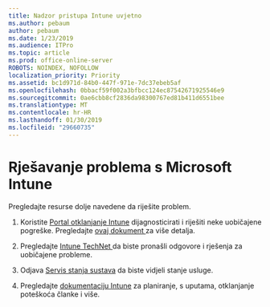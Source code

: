 ```yaml
---
title: Nadzor pristupa Intune uvjetno
ms.author: pebaum
author: pebaum
ms.date: 1/23/2019
ms.audience: ITPro
ms.topic: article
ms.prod: office-online-server
ROBOTS: NOINDEX, NOFOLLOW
localization_priority: Priority
ms.assetid: bc1d971d-84b0-447f-971e-7dc37ebeb5af
ms.openlocfilehash: 0bbacf59f002a3bfbcc124ec87542671925546e9
ms.sourcegitcommit: 0ae6cbb8cf2836da98300767ed81b411d6551bee
ms.translationtype: MT
ms.contentlocale: hr-HR
ms.lasthandoff: 01/30/2019
ms.locfileid: "29660735"
---
```

# <a name="troubleshoot-issues-with-microsoft-intune"></a>Rješavanje problema s Microsoft Intune

Pregledajte resurse dolje navedene da riješite problem.
  
1. Koristite [Portal otklanjanje Intune](https://devicemanagement.microsoft.com/#blade/Microsoft_Intune_DeviceSettings/TroubleshootBlade) dijagnosticirati i riješiti neke uobičajene pogreške. Pregledajte [ovaj dokument ](https://docs.microsoft.com/intune/help-desk-operators)za više detalja.
    
2. Pregledajte [Intune TechNet ](https://social.technet.microsoft.com/forums/home?forum=microsoftintuneprod)da biste pronašli odgovore i rješenja za uobičajene probleme.
    
3. Odjava [Servis stanja sustava](https://portal.office.com/AdminPortal/Home#/servicehealth) da biste vidjeli stanje usluge. 
    
4. Pregledajte [dokumentaciju Intune](https://docs.microsoft.com/intune/) za planiranje, s uputama, otklanjanje poteškoća članke i više. 
    

